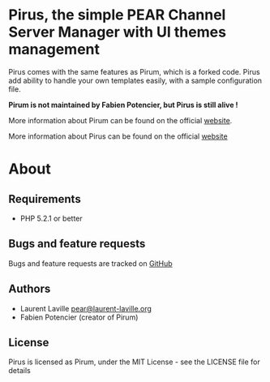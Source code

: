 Pirus, the simple PEAR Channel Server Manager with UI themes management
=======================================================================

Pirus comes with the same features as Pirum, which is a forked code.
Pirus add ability to handle your own templates easily, with a sample configuration file.

**Pirum is not maintained by Fabien Potencier, but Pirus is still alive !**

More information about Pirum can be found on the official [website](http://pirum.sensiolabs.org/).

More information about Pirus can be found on the official [website](http://php5.laurent-laville.org/pirus/manual/current/en/)

About
=====

Requirements
------------

- PHP 5.2.1 or better

Bugs and feature requests
-------------------------

Bugs and feature requests
are tracked on [GitHub](https://github.com/llaville/pirus/issues)

Authors
------

- Laurent Laville <pear@laurent-laville.org>
- Fabien Potencier (creator of Pirum)

License
-------

Pirus is licensed as Pirum, under the MIT License - see the LICENSE file for details
